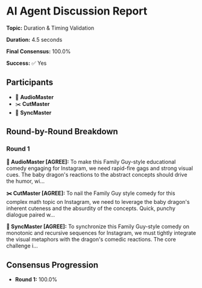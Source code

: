 # AI Agent Discussion Report

**Topic:** Duration & Timing Validation

**Duration:** 4.5 seconds

**Final Consensus:** 100.0%

**Success:** ✅ Yes

## Participants

- 🎵 **AudioMaster**
- ✂️ **CutMaster**
- 🎯 **SyncMaster**

## Round-by-Round Breakdown

### Round 1

**🎵 AudioMaster [AGREE]:** To make this Family Guy-style educational comedy engaging for Instagram, we need rapid-fire gags and strong visual cues. The baby dragon's reactions to the abstract concepts should drive the humor, wi...

**✂️ CutMaster [AGREE]:** To nail the Family Guy style comedy for this complex math topic on Instagram, we need to leverage the baby dragon's inherent cuteness and the absurdity of the concepts. Quick, punchy dialogue paired w...

**🎯 SyncMaster [AGREE]:** To synchronize this Family Guy-style comedy on monotonic and recursive sequences for Instagram, we must tightly integrate the visual metaphors with the dragon's comedic reactions. The core challenge i...

## Consensus Progression

- **Round 1:** 100.0%
